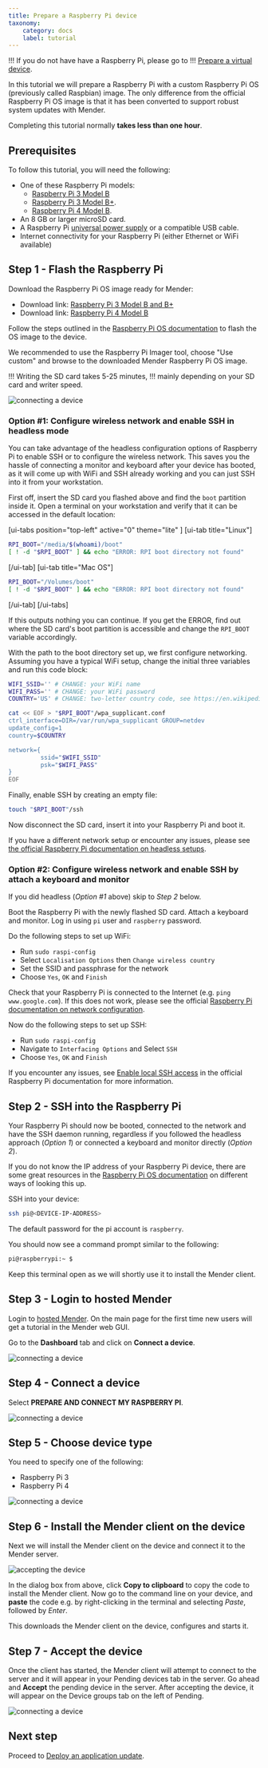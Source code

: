 ```yaml
---
title: Prepare a Raspberry Pi device
taxonomy:
    category: docs
    label: tutorial
---
```


!!! If you do not have have a Raspberry Pi, please go to
!!! [Prepare a virtual device](../02.Prepare-a-virtual-device/docs.md).

In this tutorial we will prepare a Raspberry Pi with a custom Raspberry Pi OS
(previously called Raspbian) image. The only difference from the official
Raspberry Pi OS image is that it has been converted to support robust system
updates with Mender.

Completing this tutorial normally **takes less than one hour**.

## Prerequisites

To follow this tutorial, you will need the following:

* One of these Raspberry Pi models:
  * [Raspberry Pi 3 Model B](https://www.raspberrypi.org/products/raspberry-pi-3-model-b/?target=_blank)
  * [Raspberry Pi 3 Model B+](https://www.raspberrypi.org/products/raspberry-pi-3-model-b-plus/?target=_blank).
  * [Raspberry Pi 4 Model B](https://www.raspberrypi.org/products/raspberry-pi-4-model-b/?target=_blank).
* An 8 GB or larger microSD card.
* A Raspberry Pi [universal power supply](https://www.raspberrypi.org/products/raspberry-pi-universal-power-supply?target=_blank) or a compatible USB cable.
* Internet connectivity for your Raspberry Pi (either Ethernet or WiFi available)

## Step 1 - Flash the Raspberry Pi

Download the Raspberry Pi OS image ready for Mender:
  * Download link: [Raspberry Pi 3 Model B and B+][raspios-buster-lite-raspberrypi3-mender.img.xz]
  * Download link: [Raspberry Pi 4 Model B][raspios-buster-lite-raspberrypi4-mender.img.xz]

<!--AUTOVERSION: "mender-convert-%.img.xz"/mender-convert -->
[raspios-buster-lite-raspberrypi3-mender.img.xz]: https://d4o6e0uccgv40.cloudfront.net/2021-01-11-raspios-buster-armhf-lite/arm/2021-01-11-raspios-buster-armhf-lite-raspberrypi3-mender-convert-2.6.0.img.xz
[raspios-buster-lite-raspberrypi4-mender.img.xz]: https://d4o6e0uccgv40.cloudfront.net/2021-01-11-raspios-buster-armhf-lite/arm/2021-01-11-raspios-buster-armhf-lite-raspberrypi4-mender-convert-2.6.0.img.xz


Follow the steps outlined in the [Raspberry Pi OS documentation](https://www.raspberrypi.org/documentation/installation/installing-images?target=_blank)
to flash the OS image to the device.

We recommended to use the Raspberry Pi Imager tool, choose "Use custom" and
browse to the downloaded Mender Raspberry Pi OS image.

!!! Writing the SD card takes 5-25 minutes,
!!! mainly depending on your SD card and writer speed.

![connecting a device](image1.png)


### Option #1: Configure wireless network and enable SSH in headless mode

You can take advantage of the headless configuration options of Raspberry Pi to
enable SSH or to configure the wireless network. This saves you the hassle
of connecting a monitor and keyboard after your device has booted, as it will come
up with WiFi and SSH already working and you can just SSH into it from your workstation.

First off, insert the SD card you flashed above and find the `boot` partition inside it.
Open a terminal on your workstation and verify that it can be accessed in the
default location:

[ui-tabs position="top-left" active="0" theme="lite" ]
[ui-tab title="Linux"]
```bash
RPI_BOOT="/media/$(whoami)/boot"
[ ! -d "$RPI_BOOT" ] && echo "ERROR: RPI boot directory not found"
```
[/ui-tab]
[ui-tab title="Mac OS"]
```bash
RPI_BOOT="/Volumes/boot"
[ ! -d "$RPI_BOOT" ] && echo "ERROR: RPI boot directory not found"
```
[/ui-tab]
[/ui-tabs]

If this outputs nothing you can continue. If you get the ERROR, find out where
the SD card's boot partition is accessible and change the `RPI_BOOT` variable accordingly.

With the path to the boot directory set up, we first configure networking. Assuming
you have a typical WiFi setup, change the initial three variables and run this code block:

```bash
WIFI_SSID='' # CHANGE: your WiFi name
WIFI_PASS='' # CHANGE: your WiFi password
COUNTRY='US' # CHANGE: two-letter country code, see https://en.wikipedia.org/wiki/ISO_3166-1

cat << EOF > "$RPI_BOOT"/wpa_supplicant.conf
ctrl_interface=DIR=/var/run/wpa_supplicant GROUP=netdev
update_config=1
country=$COUNTRY

network={
         ssid="$WIFI_SSID"
         psk="$WIFI_PASS"
}
EOF
```

Finally, enable SSH by creating an empty file:

```bash
touch "$RPI_BOOT"/ssh
```

Now disconnect the SD card, insert it into your Raspberry Pi and boot it.

If you have a different network setup or encounter any issues, please see [the official Raspberry Pi documentation on headless setups](https://www.raspberrypi.com/documentation/computers/configuration.html?target=_blank#setting-up-a-headless-raspberry-pi).



### Option #2: Configure wireless network and enable SSH by attach a keyboard and monitor

If you did headless (*Option #1* above) skip to *Step 2* below.

Boot the Raspberry Pi with the newly flashed SD card. Attach a keyboard and
monitor. Log in using `pi` user and `raspberry` password.

Do the following steps to set up WiFi:

* Run `sudo raspi-config`
* Select `Localisation Options` then `Change wireless country`
* Set the SSID and passphrase for the network
* Choose `Yes`, `OK` and `Finish`

Check that your Raspberry Pi is connected to the Internet (e.g. `ping www.google.com`).
If this does not work, please see the official [Raspberry Pi documentation on network configuration](https://www.raspberrypi.com/documentation/computers/configuration.html?target=_blank#using-the-command-line).


Now do the following steps to set up SSH:
* Run `sudo raspi-config`
* Navigate to `Interfacing Options` and Select `SSH`
* Choose `Yes`, `OK` and `Finish`

If you encounter any issues, see [Enable local SSH
access](https://www.raspberrypi.com/documentation/computers/remote-access.html?target=_blank#enabling-the-server)
in the official Raspberry Pi documentation for more information.


## Step 2 - SSH into the Raspberry Pi

Your Raspberry Pi should now be booted, connected to the network and have the SSH daemon running,
regardless if you followed the headless approach (*Option 1*) or connected a keyboard and
monitor directly (*Option 2*).

If you do not know the IP address of your Raspberry Pi device, there are some
great resources in the
[Raspberry Pi OS documentation](https://www.raspberrypi.org/documentation/remote-access/ip-address.md?target=_blank)
on different ways of looking this up.

SSH into your device:

```bash
ssh pi@<DEVICE-IP-ADDRESS>
```

The default password for the pi account is `raspberry`.

You should now see a command prompt similar to the following:

```bash
pi@raspberrypi:~ $
```

Keep this terminal open as we will shortly use it to install the Mender client.

## Step 3 - Login to hosted Mender

Login to [hosted Mender](https://hosted.mender.io?target=_blank). On the main
page for the first time new users will get a tutorial in the Mender web GUI.

Go to the **Dashboard** tab and click on **Connect a device**.

![connecting a device](Image_0.png)

## Step 4 - Connect a device

Select **PREPARE AND CONNECT MY RASPBERRY PI**.

![connecting a device](Image_1.png)

## Step 5 - Choose device type

You need to specify one of the following:

- Raspberry Pi 3
- Raspberry Pi 4

![connecting a device](Image_2.png)

## Step 6 - Install the Mender client on the device

Next we will install the Mender client on the device and connect it to the Mender
server.

![accepting the device](Image_3.png)

In the dialog box from above, click **Copy to clipboard** to copy the code to
install the Mender client. Now go to the command line on your device, and
**paste** the code e.g. by right-clicking in the terminal and selecting *Paste*,
followed by *Enter*.

This downloads the Mender client on the device, configures and starts it.

## Step 7 - Accept the device

Once the client has started, the Mender client will attempt to connect to the
server and it will appear in your Pending devices tab in the server. Go ahead
and **Accept** the pending device in the server. After accepting the device, it
will appear on the Device groups tab on the left of Pending.

![connecting a device](Image_4.png)

## Next step

Proceed to [Deploy an application update](../../02.Deploy-an-application-update/docs.md).
